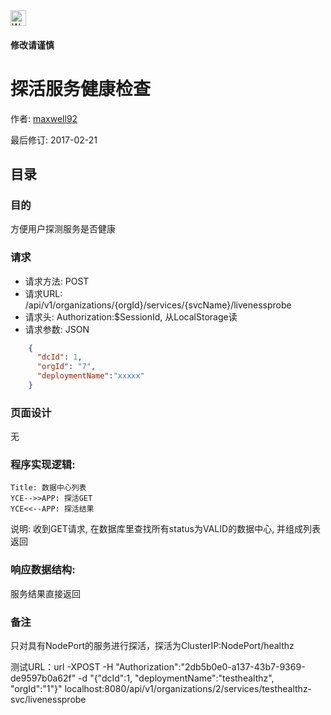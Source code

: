 <img src="http://kubernetes.io/kubernetes/img/warning.png" alt="WARNING" width="25" height="25">

#### 修改请谨慎

探活服务健康检查
==============

作者: [maxwell92](https://github.com/maxwell92)

最后修订: 2017-02-21

目录
--------------
### 目的
方便用户探测服务是否健康


### 请求

* 请求方法: POST
* 请求URL: /api/v1/organizations/{orgId}/services/{svcName}/livenessprobe
* 请求头: Authorization:$SessionId, 从LocalStorage读
* 请求参数:
JSON
```json
    {
      "dcId": 1,
      "orgId": "7",
      "deploymentName":"xxxxx"
    }
```

### 页面设计
无

### 程序实现逻辑:

```Sequence
Title: 数据中心列表
YCE-->>APP: 探活GET
YCE<<--APP: 探活结果
```

说明: 收到GET请求, 在数据库里查找所有status为VALID的数据中心, 并组成列表返回

### 响应数据结构:
服务结果直接返回


### 备注
只对具有NodePort的服务进行探活，探活为ClusterIP:NodePort/healthz

测试URL：url -XPOST -H "Authorization":"2db5b0e0-a137-43b7-9369-de9597b0a62f" -d "{\"dcId\":1, \"deploymentName\":\"testhealthz\", \"orgId\":\"1\"}" localhost:8080/api/v1/organizations/2/services/testhealthz-svc/livenessprobe
